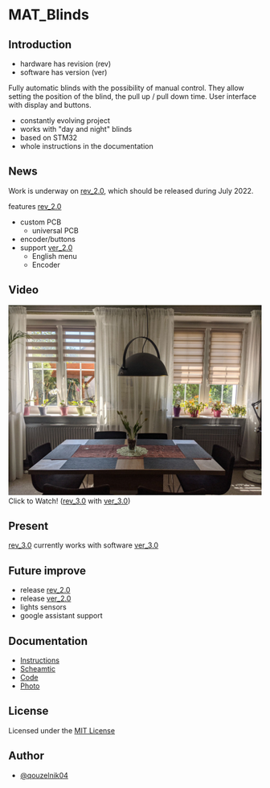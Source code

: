
# MAT_Blinds

## Introduction
- hardware has revision (rev)
- software has version (ver)

Fully automatic blinds with the possibility of manual control. They allow setting the position of the blind, the pull up / pull down time. User interface with display and buttons. 
- constantly evolving project
- works with "day and night" blinds
- based on STM32
- whole instructions in the documentation

## News
Work is underway on [rev_2.0](./Schematic/rev_2.0/README.md), which should be released during July 2022.

features [rev_2.0](./Schematic/rev_2.0/README.md)
- custom PCB
    - universal PCB
- encoder/buttons
- support [ver_2.0](./Code/ver_2.0/README.md)
    - English menu
    - Encoder

## Video
[![./Photo/Photo_blinds.jpg](./Photo/Photo_blinds.jpg)](https://youtube.com/shorts/5kGoCTF1azA "Click to Watch!")
Click to Watch! ([rev_3.0](./Schematic/rev_3.0/) with [ver_3.0](./Code/ver_3.0/))

## Present
[rev_3.0](./Schematic/rev_3.0/) currently works with software [ver_3.0](./Code/ver_3.0/)


## Future improve
- release [rev_2.0](./Schematic/rev_2.0/README.md)
- release [ver_2.0](./Code/ver_2.0/README.md)
- lights sensors
- google assistant support

## Documentation
- [Instructions](./explanations/instructions.md)
- [Scheamtic](./Schematic/)
- [Code](./Code/)
- [Photo](./Photo/)

## License
Licensed under the [MIT License](./LICENSE)

## Author
- [@qouzelnik04](https://www.github.com/qouzelnik04)